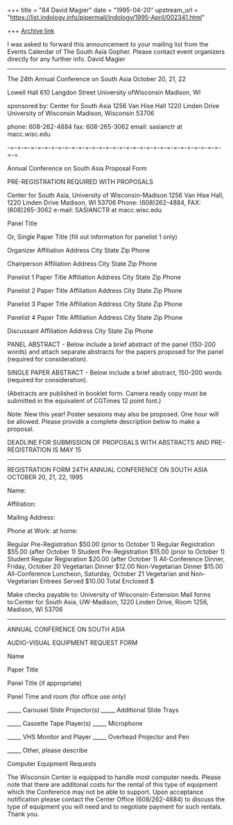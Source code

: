 +++
title = "84 David Magier"
date = "1995-04-20"
upstream_url = "https://list.indology.info/pipermail/indology/1995-April/002341.html"

+++
[Archive link](https://list.indology.info/pipermail/indology/1995-April/002341.html)

I was asked to forward this announcement to your mailing list from the
Events Calendar of The South Asia Gopher. Please contact event
organizers directly for any further info.   David Magier

-----------------------------------------------------------------------
The 24th Annual Conference on South Asia
October 20, 21, 22

Lowell Hall
610 Langdon Street
University ofWisconsin
Madison, WI

sponsored by:
Center for South Asia
1256 Van Hise Hall
1220 Linden Drive
University of Wisconsin
Madison, Wisconsin  53706

phone: 608-262-4884
fax:   608-265-3062
email: sasianctr at macc.wisc.edu

-=-=-=-=-=-=-=-=-=-=-=-=-=-=-=-=-=-=-=-=-=-=-=-=-=-=-=-=-=-=-=-=-=

Annual Conference on South Asia	Proposal Form

PRE-REGISTRATION REQUIRED WITH PROPOSALS

Center for South Asia, University of Wisconsin-Madison
1256 Van Hise Hall, 1220 Linden Drive
Madison, WI 53706
Phone: (608)262-4884, FAX: (608)265-3062
e-mail: SASIANCTR at macc.wisc.edu


Panel Title

Or, Single Paper Title (fill out information for panelist 1 only)


Organizer
  Affiliation
  Address
  City                    State          Zip             Phone

Chairperson
  Affiliation
  Address
  City                    State          Zip             Phone

Panelist 1
  Paper Title
  Affiliation
  Address
  City                    State          Zip             Phone

Panelist 2
  Paper Title
  Affiliation
  Address
  City                    State          Zip             Phone

Panelist 3
  Paper Title
  Affiliation
  Address
  City                    State          Zip             Phone

Panelist 4
  Paper Title
  Affiliation
  Address
  City                    State          Zip             Phone

Discussant
  Affiliation
  Address
  City                    State          Zip             Phone

PANEL ABSTRACT - Below include a brief abstract of the panel (150-200 words) 
and attach separate abstracts for the papers proposed for the panel 
(required for consideration).

SINGLE PAPER ABSTRACT - Below include a brief abstract, 150-200 words 
(required for consideration).

(Abstracts are published in booklet form. Camera ready copy must be 
submitted in the equivalent of CGTimes 12 point font.)

Note: New this year! Poster sessions may also be proposed. One hour will be 
allowed. Please provide a complete description below to make a proposal.

DEADLINE FOR SUBMISSION OF PROPOSALS WITH ABSTRACTS AND PRE-REGISTRATION IS 
MAY 15
_____________________________________________________

REGISTRATION FORM
24TH ANNUAL CONFERENCE ON SOUTH ASIA
OCTOBER 20, 21, 22, 1995

Name:

Affiliation:

Mailing Address:



Phone at Work:                                 at home:


Regular Pre-Registration $50.00 (prior to October 1)
Regular Registration $55.00 (after October 1)
Student Pre-Registration $15.00 (prior to October 1)
Student Regular Regisration $20.00 (after October 1)
All-Conference Dinner, Friday, October 20
   Vegetarian Dinner $12.00
   Non-Vegetarian Dinner $15.00
All-Conference Luncheon, Saturday, October 21
	Vegetarian and Non-Vegetarian Entrees Served $10.00
Total Enclosed $


Make checks payable to: University of Wisconsin-Extension
Mail forms to:Center for South Asia, UW-Madison, 1220 Linden Drive, Room 
1256, Madison, WI 53706


____________________________________________________________________________



ANNUAL CONFERENCE ON SOUTH ASIA

AUDIO-VISUAL EQUIPMENT REQUEST FORM


Name 

Paper Title 





Panel Title (if appropriate) 





Panel Time and room (for office use only) 


_____ Carousel Slide Projector(s)   _____ Additional Slide Trays

_____ Cassette Tape Player(s)       _____ Microphone

_____ VHS Monitor and Player        _____ Overhead Projector and Pen

_____ Other, please describe 







Computer Equipment Requests

The Wisconsin Center is equipped to handle most computer needs. Please note 
that there are additonal costs for the rental of this type of equipment 
which the Conference may not be able to support. Upon acceptance 
notification please contact the Center Office (608/262-4884) to discuss the 
type of equipment you will need and to negotiate payment for such rentals. 
Thank you.










